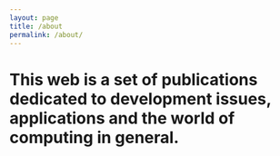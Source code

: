 ```yaml
---
layout: page
title: /about
permalink: /about/
---
```


# This web is a set of publications dedicated to development issues, applications and the world of computing in general.


